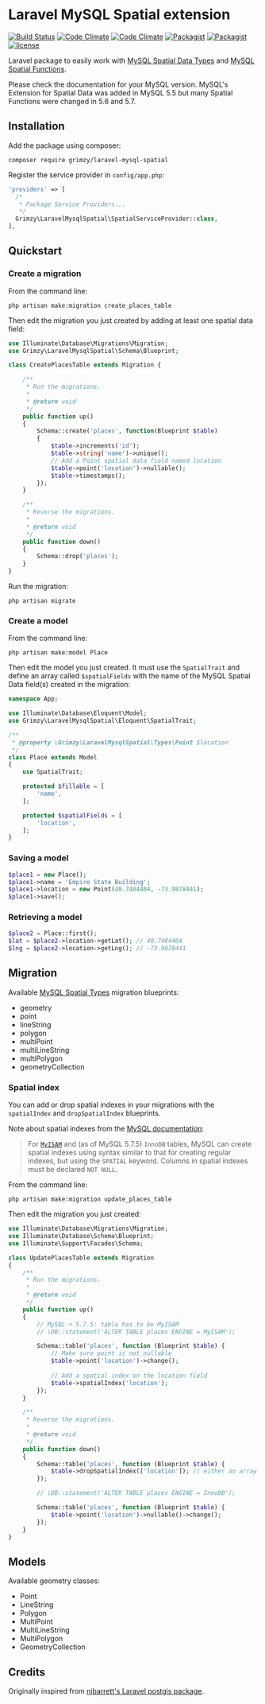 # Laravel MySQL Spatial extension

[![Build Status](https://img.shields.io/travis/grimzy/laravel-mysql-spatial.svg?style=flat-square)](https://travis-ci.org/grimzy/laravel-mysql-spatial)
[![Code Climate](https://img.shields.io/codeclimate/github/grimzy/laravel-mysql-spatial/badges/gpa.svg?style=flat-square)](https://codeclimate.com/github/grimzy/laravel-mysql-spatial)
[![Code Climate](https://img.shields.io/codeclimate/coverage/github/grimzy/laravel-mysql-spatial.svg?style=flat-square)](https://codeclimate.com/github/grimzy/laravel-mysql-spatial/coverage)
[![Packagist](https://img.shields.io/packagist/v/grimzy/laravel-mysql-spatial.svg?style=flat-square)](https://packagist.org/packages/grimzy/laravel-mysql-spatial)
[![Packagist](https://img.shields.io/packagist/dt/grimzy/laravel-mysql-spatial.svg?style=flat-square)](https://packagist.org/packages/grimzy/laravel-mysql-spatial)
[![license](https://img.shields.io/github/license/mashape/apistatus.svg?style=flat-square)](LICENSE)

Laravel package to easily work with [MySQL Spatial Data Types](https://dev.mysql.com/doc/refman/5.7/en/spatial-datatypes.html) and [MySQL Spatial Functions](https://dev.mysql.com/doc/refman/5.7/en/spatial-function-reference.html).

Please check the documentation for your MySQL version. MySQL's Extension for Spatial Data was added in MySQL 5.5 but many Spatial Functions were changed in 5.6 and 5.7.

## Installation

Add the package using composer:

```shell
composer require grimzy/laravel-mysql-spatial
```

Register the service provider in `config/app.php`:

```php
'providers' => [
  /*
   * Package Service Providers...
   */
  Grimzy\LaravelMysqlSpatial\SpatialServiceProvider::class,
],
```

## Quickstart

### Create a migration

From the command line:

```shell
php artisan make:migration create_places_table
```

Then edit the migration you just created by adding at least one spatial data field:

```php
use Illuminate\Database\Migrations\Migration;
use Grimzy\LaravelMysqlSpatial\Schema\Blueprint;

class CreatePlacesTable extends Migration {

    /**
     * Run the migrations.
     *
     * @return void
     */
    public function up()
    {
        Schema::create('places', function(Blueprint $table)
        {
            $table->increments('id');
            $table->string('name')->unique();
            // Add a Point spatial data field named location
            $table->point('location')->nullable();
            $table->timestamps();
        });
    }

    /**
     * Reverse the migrations.
     *
     * @return void
     */
    public function down()
    {
        Schema::drop('places');
    }
}
```

Run the migration:

```shell
php artisan migrate
```

### Create a model

From the command line:

```shell
php artisan make:model Place
```

Then edit the model you just created. It must use the `SpatialTrait` and define an array called `$spatialFields` with the name of the MySQL Spatial Data field(s) created in the migration:

```php
namespace App;

use Illuminate\Database\Eloquent\Model;
use Grimzy\LaravelMysqlSpatial\Eloquent\SpatialTrait;

/**
 * @property \Grimzy\LaravelMysqlSpatial\Types\Point $location
 */
class Place extends Model
{
    use SpatialTrait;

    protected $fillable = [
        'name',
    ];

    protected $spatialFields = [
        'location',
    ];
}
```

### Saving a model

```php
$place1 = new Place();
$place1->name = 'Empire State Building';
$place1->location = new Point(40.7484404, -73.9878441);
$place1->save();
```

### Retrieving a model

```php
$place2 = Place::first();
$lat = $place2->location->getLat();	// 40.7484404
$lng = $place2->location->getLng();	// -73.9878441
```

## Migration

Available [MySQL Spatial Types](https://dev.mysql.com/doc/refman/5.7/en/spatial-datatypes.html) migration blueprints:

- geometry
- point
- lineString
- polygon
- multiPoint
- multiLineString
- multiPolygon
- geometryCollection

### Spatial index

You can add or drop spatial indexes in your migrations with the `spatialIndex` and `dropSpatialIndex` blueprints.

Note about spatial indexes from the [MySQL documentation](https://dev.mysql.com/doc/refman/5.7/en/creating-spatial-indexes.html):

> For [`MyISAM`](https://dev.mysql.com/doc/refman/5.7/en/myisam-storage-engine.html) and (as of MySQL 5.7.5) `InnoDB` tables, MySQL can create spatial indexes using syntax similar to that for creating regular indexes, but using the `SPATIAL` keyword. Columns in spatial indexes must be declared `NOT NULL`.

From the command line:

```shell
php artisan make:migration update_places_table
```

Then edit the migration you just created:

```php
use Illuminate\Database\Migrations\Migration;
use Illuminate\Database\Schema\Blueprint;
use Illuminate\Support\Facades\Schema;

class UpdatePlacesTable extends Migration
{
    /**
     * Run the migrations.
     *
     * @return void
     */
    public function up()
    {
        // MySQL < 5.7.5: table has to be MyISAM
        // \DB::statement('ALTER TABLE places ENGINE = MyISAM');

        Schema::table('places', function (Blueprint $table) {
            // Make sure point is not nullable
            $table->point('location')->change();
          
            // Add a spatial index on the location field
            $table->spatialIndex('location');
        });
    }

    /**
     * Reverse the migrations.
     *
     * @return void
     */
    public function down()
    {
        Schema::table('places', function (Blueprint $table) {
            $table->dropSpatialIndex(['location']); // either an array of column names or the index name
        });

        // \DB::statement('ALTER TABLE places ENGINE = InnoDB');

        Schema::table('places', function (Blueprint $table) {
            $table->point('location')->nullable()->change();
        });
    }
}
```
## Models

Available geometry classes:

- Point
- LineString
- Polygon
- MultiPoint
- MultiLineString
- MultiPolygon
- GeometryCollection


## Credits

Originally inspired from [njbarrett's Laravel postgis package](https://github.com/njbarrett/laravel-postgis).
